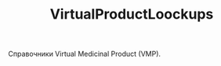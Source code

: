 ﻿---
layout: default
title: VirtualProductLoockups
position: 6
categories: 
tags: 
---

Справочники Virtual Medicinal Product (VMP).

 



 

 

